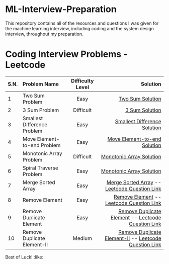 # ML-Interview-Preparation
This repository contains all of the resources and questions I was given for the machine learning interview, including coding and the system design interview, throughout my preparation.

<!-- 
It may include three sections:
1. Coding Interview section
2. ML interview question section
3. System Design question section
Include bookmark here to go directly to that section.
 -->

# Coding Interview Problems - Leetcode
| S.N. | Problem Name | Difficulty Level | Solution |
| :------------ | :------------ |:---------------:| -----:|
| 1 | Two Sum Problem      | Easy | [Two Sum Solution](CodingInterviewProblems/TwoSumGoogleInterview.md) |
| 2 | 3 Sum Problem      | Difficult | [3 Sum Solution](CodingInterviewProblems/3Sum_zero.md) |
| 3 | Smallest Difference Problem      | Easy | [Smallest Difference Solution](CodingInterviewProblems/SmallestDifference.md) |
| 4 | Move Element-to-end  Problem      | Easy | [Move Element-to-end  Solution](CodingInterviewProblems/MoveElementToEnd.md) |
| 5 | Monotonic Array Problem      | Difficult | [Monotonic Array Solution](CodingInterviewProblems/MonotonicArrar.md) |
| 6 | Spiral Traverse Problem      | Easy | [Monotonic Array Solution](CodingInterviewProblems/SpiralTraverse.md) | 
| 7 | Merge Sorted Array      | Easy | [Merge Sorted Array](CodingInterviewProblems/MergeSortedArray.py) -- [Leetcode Question Link](https://leetcode.com/problems/merge-sorted-array) | 
| 8 | Remove Element | Easy | [Remove Element](CodingInterviewProblems/RemoveElement.py) -- [Leetcode Question Link](https://leetcode.com/problems/remove-element/) | 
| 9 | Remove Duplicate Element | Easy | [Remove Duplicate Element](CodingInterviewProblems/RemoveDuplicateElement.py) -- [Leetcode Question Link](https://leetcode.com/problems/remove-duplicates-from-sorted-array/) | 
| 10 | Remove Duplicate Element-II | Medium | [Remove Duplicate Element-II](CodingInterviewProblems/RemoveDuplicateElement-II.py) -- [Leetcode Question Link](https://leetcode.com/problems/remove-duplicates-from-sorted-array-ii) | 


<!-- # System Design Interview Problems
| S.N. | Problem Name | Difficulty Level | Solution |
| :------------ | :------------ |:---------------:| -----:|
| 1 | Feed Ranking     | Easy | [Feed Ranking ](SystemDesign/FeedRanking/FeedRanking.md) | -->



Best of Luck! :like: